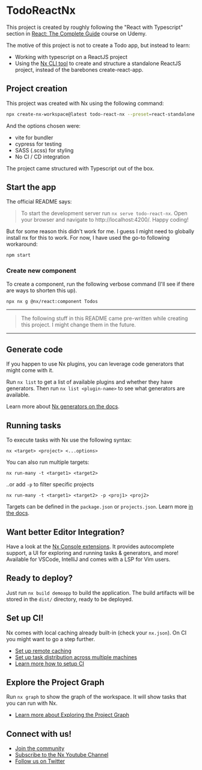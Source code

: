 # TodoReactNx

This project is created by roughly following the "React with Typescript" section in [React: The Complete Guide](https://www.udemy.com/course/react-the-complete-guide-incl-redux/) course on Udemy.

The motive of this project is not to create a Todo app, but instead to learn:

- Working with typescript on a ReactJS project
- Using the [Nx CLI tool](https://nx.dev/getting-started/tutorials/react-standalone-tutorial) to create and structure a standalone ReactJS project, instead of the barebones create-react-app.

## Project creation

This project was created with Nx using the following command:

```sh
npx create-nx-workspace@latest todo-react-nx --preset=react-standalone
```

And the options chosen were:

- vite for bundler
- cypress for testing
- SASS (.scss) for styling
- No CI / CD integration

The project came structured with Typescript out of the box.

## Start the app

The official README says:

> To start the development server run `nx serve todo-react-nx`. Open your browser and navigate to http://localhost:4200/. Happy coding!

But for some reason this didn't work for me. I guess I might need to globally install nx for this to work. For now, I have used the go-to following workaround:

```sh
npm start
```

### Create new component

To create a component, run the following verbose command (I'll see if there are ways to shorten this up).

```sh
npx nx g @nx/react:component Todos
```

---

> The following stuff in this README came pre-written while creating this project. I might change them in the future.

---

## Generate code

If you happen to use Nx plugins, you can leverage code generators that might come with it.

Run `nx list` to get a list of available plugins and whether they have generators. Then run `nx list <plugin-name>` to see what generators are available.

Learn more about [Nx generators on the docs](https://nx.dev/features/generate-code).

## Running tasks

To execute tasks with Nx use the following syntax:

```
nx <target> <project> <...options>
```

You can also run multiple targets:

```
nx run-many -t <target1> <target2>
```

..or add `-p` to filter specific projects

```
nx run-many -t <target1> <target2> -p <proj1> <proj2>
```

Targets can be defined in the `package.json` or `projects.json`. Learn more [in the docs](https://nx.dev/features/run-tasks).

## Want better Editor Integration?

Have a look at the [Nx Console extensions](https://nx.dev/nx-console). It provides autocomplete support, a UI for exploring and running tasks & generators, and more! Available for VSCode, IntelliJ and comes with a LSP for Vim users.

## Ready to deploy?

Just run `nx build demoapp` to build the application. The build artifacts will be stored in the `dist/` directory, ready to be deployed.

## Set up CI!

Nx comes with local caching already built-in (check your `nx.json`). On CI you might want to go a step further.

- [Set up remote caching](https://nx.dev/features/share-your-cache)
- [Set up task distribution across multiple machines](https://nx.dev/nx-cloud/features/distribute-task-execution)
- [Learn more how to setup CI](https://nx.dev/recipes/ci)

## Explore the Project Graph

Run `nx graph` to show the graph of the workspace.
It will show tasks that you can run with Nx.

- [Learn more about Exploring the Project Graph](https://nx.dev/core-features/explore-graph)

## Connect with us!

- [Join the community](https://nx.dev/community)
- [Subscribe to the Nx Youtube Channel](https://www.youtube.com/@nxdevtools)
- [Follow us on Twitter](https://twitter.com/nxdevtools)
